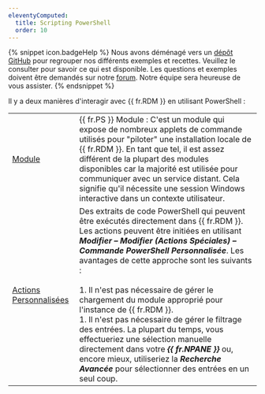 ```yaml
---
eleventyComputed:
  title: Scripting PowerShell
  order: 10
---
```

{% snippet icon.badgeHelp %} 
Nous avons déménagé vers un [dépôt GitHub](https://github.com/Devolutions/RDMSamples-ps) pour regrouper nos différents exemples et recettes. Veuillez le consulter pour savoir ce qui est disponible. Les questions et exemples doivent être demandés sur notre [forum](https://forum.devolutions.net/product/powershell-module). Notre équipe sera heureuse de vous assister.
{% endsnippet %}

Il y a deux manières d'interagir avec {{ fr.RDM }} en utilisant PowerShell :

|  |  |
|---|---|
| [Module](/powershell/rdm-powershell/powershell-scripting/powershell-module/) | {{ fr.PS }} Module : C'est un module qui expose de nombreux applets de commande utilisés pour "piloter" une installation locale de {{ fr.RDM }}. En tant que tel, il est assez différent de la plupart des modules disponibles car la majorité est utilisée pour communiquer avec un service distant. Cela signifie qu'il nécessite une session Windows interactive dans un contexte utilisateur. |
| [Actions Personnalisées](/powershell/rdm-powershell/powershell-scripting/custom-powershell-commands/) | Des extraits de code PowerShell qui peuvent être exécutés directement dans {{ fr.RDM }}. Les actions peuvent être initiées en utilisant ***Modifier – Modifier (Actions Spéciales) – Commande PowerShell Personnalisée***. Les avantages de cette approche sont les suivants :<br><br>1. Il n'est pas nécessaire de gérer le chargement du module approprié pour l'instance de {{ fr.RDM }}.<br>1. Il n'est pas nécessaire de gérer le filtrage des entrées. La plupart du temps, vous effectueriez une sélection manuelle directement dans votre ***{{ fr.NPANE }}*** ou, encore mieux, utiliseriez la ***Recherche Avancée*** pour sélectionner des entrées en un seul coup. |
